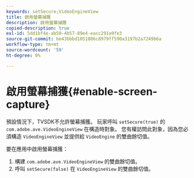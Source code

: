 ```yaml
---
keywords: setSecure;VideoEngineView
title: 啟用螢幕捕獲
description: 啟用螢幕捕獲
copied-description: true
exl-id: 5dd1bf4e-ab50-4b57-89e4-eacc291a9fe3
source-git-commit: be43bbbd1051886c8979ff590a3197b2a7249b6a
workflow-type: tm+mt
source-wordcount: '59'
ht-degree: 0%

---
```


# 啟用螢幕捕獲{#enable-screen-capture}

預設情況下，TVSDK不允許螢幕捕獲。 玩家呼叫 `setSecure(true)` 的 `com.adobe.ave.VideoEngineView` 在構造時對象。 您有權訪問此對象，因為您必須構造 `VideoEngineView` 並提供給 `VideoEngine` 的雙曲餘切值。

要在應用中啟用螢幕捕獲：

1. 構建 `com.adobe.ave.VideoEngineView` 的雙曲餘切值。
1. 呼叫 `setSecure(false)` 在 `VideoEngineView` 的雙曲餘切值。
